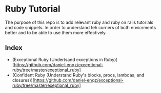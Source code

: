 # Ruby Tutorial

The purpose of this repo is to add relevant ruby and ruby on rails tutorials and code snippets.
In order to understand teh corners of both enviorments better and to be able to use them more effectively.

## Index

- (Exceptional Ruby (Undertsand exceptions in Ruby))[https://github.com/daniel-enqz/exceptional-ruby/tree/master/exeptional_ruby]
- (Confident Ruby (Understand Ruby's blocks, procs, lambdas, and closures))[https://github.com/daniel-enqz/exceptional-ruby/tree/master/exeptional_ruby]
